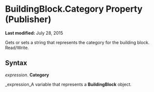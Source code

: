 
# BuildingBlock.Category Property (Publisher)

 **Last modified:** July 28, 2015

Gets or sets a string that represents the category for the building block. Read/Write.

## Syntax

 _expression_. **Category**

 _expression_A variable that represents a  **BuildingBlock** object.

